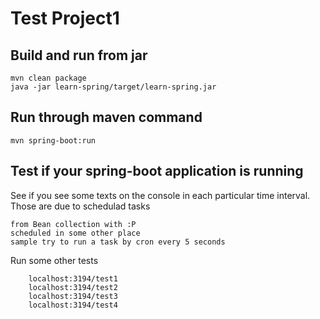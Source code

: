 # Test Project1

## Build and run from jar
    mvn clean package
    java -jar learn-spring/target/learn-spring.jar

## Run through maven command
    mvn spring-boot:run


## Test if your spring-boot application is running

See if you see some texts on the console in each particular time interval. Those are due to schedulad tasks

```
from Bean collection with :P
scheduled in some other place
sample try to run a task by cron every 5 seconds
```

Run some other tests
```
    localhost:3194/test1
    localhost:3194/test2
    localhost:3194/test3
    localhost:3194/test4
```